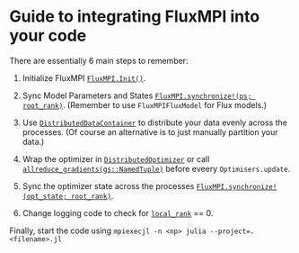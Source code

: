 # Guide to integrating FluxMPI into your code

There are essentially 6 main steps to remember:

1. Initialize FluxMPI [`FluxMPI.Init()`](@ref).

2. Sync Model Parameters and States [`FluxMPI.synchronize!(ps; root_rank)`](@ref). (Remember
   to use `FluxMPIFluxModel` for Flux models.)

3. Use [`DistributedDataContainer`](@ref) to distribute your data evenly across the
   processes. (Of course an alternative is to just manually partition your data.)

4. Wrap the optimizer in [`DistributedOptimizer`](@ref) or call 
   [`allreduce_gradients(gs::NamedTuple)`](@ref) before eveery `Optimisers.update`.

5. Sync the optimizer state across the processes
   [`FluxMPI.synchronize!(opt_state; root_rank)`](@ref).

6. Change logging code to check for [`local_rank`](@ref) == 0.

Finally, start the code using `mpiexecjl -n <np> julia --project=. <filename>.jl`
